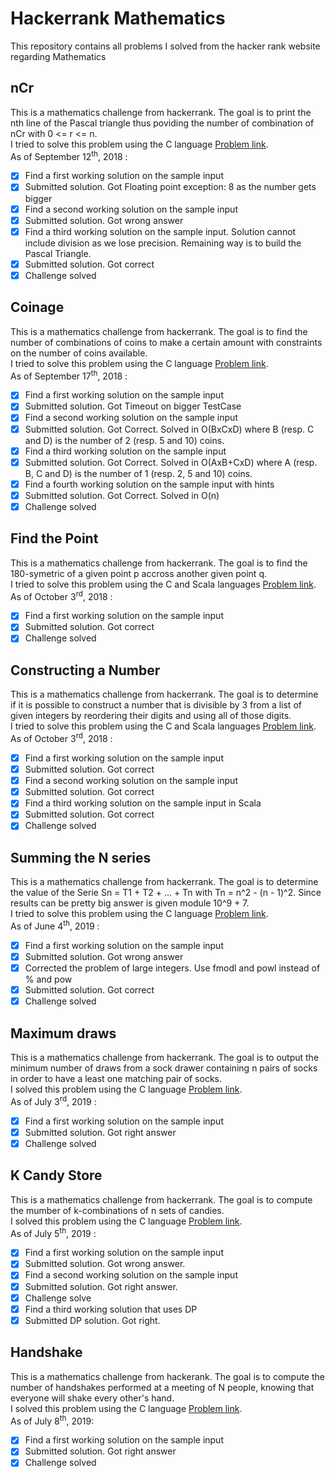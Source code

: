 # Hackerrank Mathematics
This repository contains all problems I solved from the hacker rank website regarding Mathematics

## nCr
This is a mathematics challenge from hackerrank. The goal is to print the nth line of the Pascal triangle thus poviding the number of combination of nCr with 0 <= r <= n.  
I tried to solve this problem using the C language [Problem link](https://www.hackerrank.com/challenges/ncr-table/problem).  
As of September 12<sup>th</sup>, 2018 :
- [X] Find a first working solution on the sample input
- [X] Submitted solution. Got Floating point exception: 8 as the number gets bigger
- [X] Find a second working solution on the sample input
- [X] Submitted solution. Got wrong answer
- [X] Find a third working solution on the sample input. Solution cannot include division as we lose precision. Remaining way is to build the Pascal Triangle.
- [X] Submitted solution. Got correct
- [X] Challenge solved

## Coinage
This is a mathematics challenge from hackerrank. The goal is to find the number of combinations of coins to make a certain amount with constraints on the number of coins available.  
I tried to solve this problem using the C language [Problem link](https://www.hackerrank.com/challenges/coinage/problem).  
As of September 17<sup>th</sup>, 2018 :
- [X] Find a first working solution on the sample input
- [X] Submitted solution. Got Timeout on bigger TestCase
- [X] Find a second working solution on the sample input
- [X] Submitted solution. Got Correct. Solved in O(BxCxD) where B (resp. C and D) is the number of 2 (resp. 5 and 10) coins.
- [X] Find a third working solution on the sample input
- [X] Submitted solution. Got Correct. Solved in O(AxB+CxD) where A (resp. B, C and D) is the number of 1 (resp. 2, 5 and 10) coins.
- [X] Find a fourth working solution on the sample input with hints
- [X] Submitted solution. Got Correct. Solved in O(n)
- [X] Challenge solved

## Find the Point
This is a mathematics challenge from hackerrank. The goal is to find the 180-symetric of a given point p accross another given point q.  
I tried to solve this problem using the C and Scala languages [Problem link](https://www.hackerrank.com/challenges/find-point/problem).  
As of October 3<sup>rd</sup>, 2018 :
- [X] Find a first working solution on the sample input
- [X] Submitted solution. Got correct
- [X] Challenge solved

## Constructing a Number
This is a mathematics challenge from hackerrank. The goal is to determine if it is possible to construct a number that is divisible by 3 from a list of given integers by reordering their digits and using all of those digits.  
I tried to solve this problem using the C and Scala languages [Problem link](https://www.hackerrank.com/challenges/constructing-a-number/problem).  
As of October 3<sup>rd</sup>, 2018 :
- [X] Find a first working solution on the sample input
- [X] Submitted solution. Got correct
- [X] Find a second working solution on the sample input
- [X] Submitted solution. Got correct
- [X] Find a third working solution on the sample input in Scala
- [X] Submitted solution. Got correct
- [X] Challenge solved

## Summing the N series
This is a mathematics challenge from hackerrank. The goal is to determine the value of the Serie Sn = T1 + T2 + ... + Tn with Tn = n^2 - (n - 1)^2. Since results can be pretty big answer is given module 10^9 + 7.  
I tried to solve this problem using the C language [Problem link](https://www.hackerrank.com/challenges/summing-the-n-series/problem).  
As of June 4<sup>th</sup>, 2019 :
- [X] Find a first working solution on the sample input
- [X] Submitted solution. Got wrong answer
- [X] Corrected the problem of large integers. Use fmodl and powl instead of % and pow
- [X] Submitted solution. Got correct
- [X] Challenge solved

## Maximum draws
This is a mathematics challenge from hackerrank. The goal is to output the minimum number of draws from a sock drawer containing n pairs of socks in order to have a least one matching pair of socks.  
I solved this problem using the C language [Problem link](https://www.hackerrank.com/challenges/maximum-draws/problem).  
As of July 3<sup>rd</sup>, 2019 :
- [X] Find a first working solution on the sample input
- [X] Submitted solution. Got right answer
- [X] Challenge solved

## K Candy Store
This is a mathematics challenge from hackerrank. The goal is to compute the mumber of k-combinations of n sets of candies.  
I solved this problem using the C language [Problem link](https://www.hackerrank.com/challenges/k-candy-store/problem).  
As of July 5<sup>th</sup>, 2019 :
- [X] Find a first working solution on the sample input
- [X] Submitted solution. Got wrong answer.
- [X] Find a second working solution on the sample input
- [X] Submitted solution. Got right answer.
- [X] Challenge solve
- [X] Find a third working solution that uses DP
- [X] Submitted DP solution. Got right.

## Handshake
This is a mathematics challenge from hackerank. The goal is to compute the number of handshakes performed at a meeting of N people, knowing that everyone will shake every other's hand.  
I solved this problem using the C language [Problem link](https://www.hackerrank.com/challenges/handshake/problem).  
As of July 8<sup>th</sup>, 2019:
- [X] Find a first working solution on the sample input
- [X] Submitted solution. Got right answer
- [X] Challenge solved
